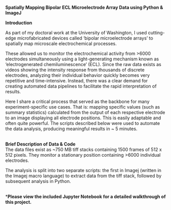 **Spatially Mapping Bipolar ECL Microelectrode Array Data using Python & ImageJ**

**Introduction** 

As part of my doctoral work at the University of Washington, I used cutting-edge microfabricated devices called ‘bipolar microelectrode arrays’ to spatially map microscale electrochemical processes. 

These allowed us to monitor the electrochemical activity from >6000 electrodes simultaneously using a light-generating mechanism known as ‘electrogenerated chemiluminescence’ (ECL). Since the raw data exists as videos showing the intensity response from thousands of discrete electrodes, analyzing their individual behavior quickly becomes very repetitive and time-intensive. Instead, there was a clear demand for creating automated data pipelines to facilitate the rapid interpretation of results. 

Here I share a critical process that served as the backbone for many experiment-specific use cases. That is: mapping specific values (such as summary statistics) calculated from the output of each respective electrode to an image displaying all electrode positions. This is easily adaptable and often quite powerful. The scripts described below were used to automate the data analysis, producing meaningful results in ~ 5 minutes. 


\
**Brief Description of Data & Code**
\
The data files exist as ~750 MB tiff stacks containing 1500 frames of 512 x 512 pixels. They monitor a stationary position containing >6000 individual electrodes. 

The analysis is split into two separate scripts: the first in Imagej (written in the Imagej macro language) to extract data from the tiff stack, followed by subsequent analysis in Python. 



\
***Please view the included Jupyter Notebook for a detailed walkthrough of this project.**



